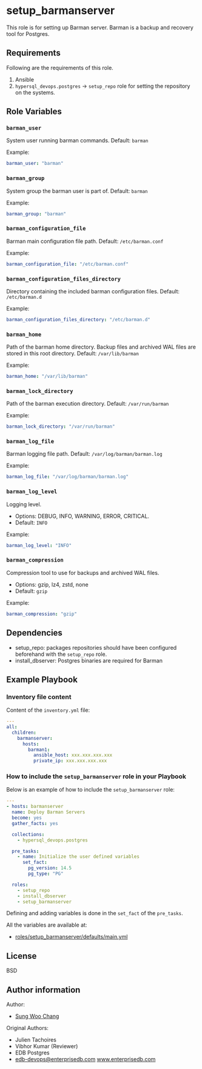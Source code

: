 # setup_barmanserver

This role is for setting up Barman server. Barman is a backup and recovery tool
for Postgres.

## Requirements

Following are the requirements of this role.

1. Ansible
2. `hypersql_devops.postgres` -> `setup_repo` role for setting the repository on
   the systems.

## Role Variables

### `barman_user`

System user running barman commands. Default: `barman`

Example:

```yaml
barman_user: "barman"
```

### `barman_group`

System group the barman user is part of. Default: `barman`

Example:

```yaml
barman_group: "barman"
```

### `barman_configuration_file`

Barman main configuration file path. Default: `/etc/barman.conf`

Example:

```yaml
barman_configuration_file: "/etc/barman.conf"
```

### `barman_configuration_files_directory`

Directory containing the included barman configuration files.
Default: `/etc/barman.d`

Example:

```yaml
barman_configuration_files_directory: "/etc/barman.d"
```

### `barman_home`

Path of the barman home directory. Backup files and archived WAL files are
stored in this root directory. Default: `/var/lib/barman`

Example:

```yaml
barman_home: "/var/lib/barman"
```

### `barman_lock_directory`

Path of the barman execution directory. Default: `/var/run/barman`

Example:

```yaml
barman_lock_directory: "/var/run/barman"
```

### `barman_log_file`

Barman logging file path. Default: `/var/log/barman/barman.log`

Example:

```yaml
barman_log_file: "/var/log/barman/barman.log"
```

### `barman_log_level`

Logging level.

- Options: DEBUG, INFO, WARNING, ERROR, CRITICAL.
- Default: `INFO`

Example:

```yaml
barman_log_level: "INFO"
```

### `barman_compression`

Compression tool to use for backups and archived WAL files.

- Options: gzip, lz4, zstd, none
- Default: `gzip`

Example:

```yaml
barman_compression: "gzip"
```

## Dependencies

- setup_repo: packages repositories should have been configured beforehand with the `setup_repo` role.
- install_dbserver: Postgres binaries are required for Barman

## Example Playbook

### Inventory file content

Content of the `inventory.yml` file:

```yaml
---
all:
  children:
    barmanserver:
      hosts:
        barman1:
          ansible_host: xxx.xxx.xxx.xxx
          private_ip: xxx.xxx.xxx.xxx
```

### How to include the `setup_barmanserver` role in your Playbook

Below is an example of how to include the `setup_barmanserver` role:

```yaml
---
- hosts: barmanserver
  name: Deploy Barman Servers
  become: yes
  gather_facts: yes

  collections:
    - hypersql_devops.postgres

  pre_tasks:
    - name: Initialize the user defined variables
      set_fact:
        pg_version: 14.5
        pg_type: "PG"

  roles:
    - setup_repo
    - install_dbserver
    - setup_barmanserver
```

Defining and adding variables is done in the `set_fact` of the `pre_tasks`.

All the variables are available at:

- [roles/setup_barmanserver/defaults/main.yml](./defaults/main.yml)

## License

BSD

## Author information

Author:

- [Sung Woo Chang](https://github.com/dbxpert)

Original Authors:

- Julien Tachoires
- Vibhor Kumar (Reviewer)
- EDB Postgres
- edb-devops@enterprisedb.com www.enterprisedb.com
